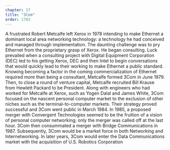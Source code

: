 ```yaml
---
chapter: 17
title: "3Com"
order: 1703
---
```


A frustrated Robert Metcalfe left Xerox in 1978 intending to make Ethernet a dominant local area networking technology: a technology he had conceived and managed through implementation. The daunting challenge was to pry Ethernet from the proprietary grasp of Xerox. He began consulting. Luck prevailed when a consulting project with Digital Equipment Corporation (DEC) led to his getting Xerox, DEC and then Intel to begin conversations that would quickly lead to their working to make Ethernet a public standard. Knowing becoming a factor in the coming commercialization of Ethernet required more than being a consultant, Metcalfe formed 3Com in June 1979. Then, to close a round of venture capital, Metcalfe recruited Bill Krause from Hewlett Packard to be President. Along with engineers who had worked for Metcalfe at Xerox, such as Yogen Dalal and James White, 3Com focused on the nascent personal computer market to the exclusion of other niches such as the terminal-to-computer markets. Their strategy proved successful and 3Com went public in March 1984. In 1985, a proposed merger with Convergent Technologies seemed to be the fruition of a vision of personal computer networking; only the merger was called off at the last hour. 3Com then consummated a merger with Bridge Communications in 1987. Subsequently, 3Com would be a market force in both Networking and Internetworking. In later years, 3Com would enter the Data Communications market with the acquisition of U.S. Robotics Corporation

